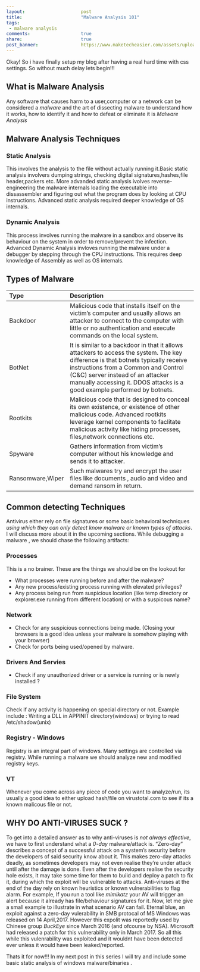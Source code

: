 ```yaml
---
layout:                     post
title:                      "Malware Analysis 101"
tags:                       
 - malware analysis
comments:                   true
share:                      true
post_banner:                https://www.maketecheasier.com/assets/uploads/2016/12/Zero-Day-Featured-800x400.jpg
---
```


Okay! So i have finally setup my blog after having a real hard time with css settings. So without much delay lets begin!!!

## What is Malware Analysis
Any software that causes harm to a user,computer or a network can be considered a *malware* and the art of dissecting malware to understand how it works, how to identify it and how to defeat or eliminate it is *Malware Analysis*

## Malware Analysis Techniques
### Static Analysis
This involves the analysis to the file without actually running it.Basic static analysis involvers dumping strings, checking digital signatures,hashes,file header,packers etc. More advanded static analysis ivolves reverse-engineering the malware internals loading the executable into dissassembler and figuring out what the program does by looking at CPU instructions. Advanced static analysis required deeper knowledge of OS internals.

### Dynamic Analysis
This process involves running the malware in a sandbox and observe its behaviour on the system in order to remove/prevent the infection. Advanced Dynamic Analysis invloves running the malware under a debugger by stepping through the CPU instructions. This requires deep knowledge of Assembly as well as OS internals.

## Types of Malware

|Type | Description|
|:-|:-|
|Backdoor | Malicious code that installs itself on the victim’s computer and usually allows an attacker to connect to the computer with little or no authentication and execute commands on the local system.|
|BotNet | It is similar to a backdoor in that it allows attackers to access the system. The key difference is that botnets typically receive instructions from a Common and Control (C&C) server instead of an attacker manually accessing it. DDOS attacks is a good example performed by botnets.|
|Rootkits | Malicious code that is designed to conceal its own existence, or existence of other malicious code. Advanced rootkits leverage kernel components to faclitate malicious activity like hiding processes, files,network connections etc.|
|Spyware | Gathers information from victim’s computer without his knowledge and sends it to attacker.|
|Ransomware,Wiper | Such malwares try and encrypt the user files like documents , audio and video and demand ransom in return.|

## Common detecting Techniques
Antivirus either rely on file signatures or some basic behavioral techniques *using which they can only detect know malware or known types of attacks*. I will discuss more about it in the upcoming sections. While debugging a malware , we should chase the following artifacts:

### Processes
This is a no brainer. These are the things we should be on the lookout for
- What processes were running before and after the malware?
- Any new process/existing process running with elevated privileges?
- Any process being run from suspicious location (like temp directory or explorer.exe running from different location) or with a suspicous name?

### Network
- Check for any suspicious connections being made. (Closing your browsers is a good idea unless your malware is somehow playing with your browser)
- Check for ports being used/opened by malware.

### Drivers And Servies
- Check if any unauthorized driver or a service is running or is newly installed ?

### File System
Check if any activity is happening on special directory or not. Example include : Writing a DLL in APPINIT directory(windows) or trying to read /etc/shadow(unix)

### Registry - Windows
Registry is an integral part of windows. Many settings are controlled via registry. While running a malware we should analyze new and modified registry keys.

### VT
Whenever you come across any piece of code you want to analyze/run, its usually a good idea to either upload hash/file on virustotal.com to see if its a known malicous file or not.

## WHY DO ANTI-VIRUSES SUCK ?
To get into a detailed answer as to why anti-viruses is _not always effective_, we have to first understand what a *0-day* malware/attack is.  “Zero-day” describes a concept of a successful attack on a system’s security before the developers of said security know about it. This makes zero-day attacks deadly, as sometimes developers may not even realise they’re under attack until after the damage is done. Even after the developers realise the security hole exists, it may take some time for them to build and deploy a patch to fix it, during which the exploit will be vulnerable to attacks.
Anti-viruses at the end of the day rely on known heuristics or known vulnerabilities to flag alarm. For example, If you run a tool like *mimikatz* your AV will trigger an alert because it already has file/behaviour signatures for it.
Now, let me give a small example to illustrate in what scenario AV can fail. Eternal blue, an exploit against a zero-day vulerability in SMB protocal of MS Windows was released on 14 April,2017. However this expolit was reportedly used by Chinese group *BuckEye*  since March 2016 (and ofcourse by NSA). Microsoft had released a patch for this vulnerability only in March 2017. So all this while this vulenrability was exploited and it wouldnt have been detected ever unless it would have been leaked/reported.

Thats it for now!!! 
In my next post in this series I will try and include some basic static analysis of windows malware/binaries . 
